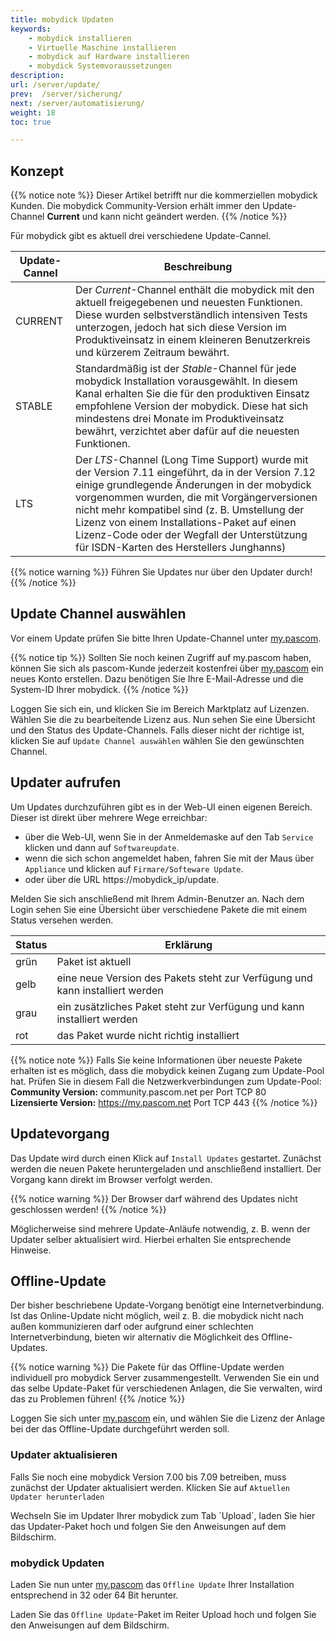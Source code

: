 ```yaml
---
title: mobydick Updaten
keywords:
    - mobydick installieren
    - Virtuelle Maschine installieren
    - mobydick auf Hardware installieren
    - mobydick Systemvoraussetzungen
description:
url: /server/update/
prev:  /server/sicherung/
next: /server/automatisierung/
weight: 18
toc: true

---
```


## Konzept

{{% notice note %}}
Dieser Artikel betrifft nur die kommerziellen mobydick Kunden. Die mobydick Community-Version erhält immer den Update-Channel **Current** und kann nicht geändert werden.
{{% /notice %}}

Für mobydick gibt es aktuell drei verschiedene Update-Cannel.

|Update-Cannel|Beschreibung|
|---|---|
|CURRENT|Der *Current*-Channel enthält die mobydick mit den aktuell freigegebenen und neuesten Funktionen. Diese wurden selbstverständlich intensiven Tests unterzogen, jedoch hat sich diese Version im Produktiveinsatz in einem kleineren Benutzerkreis und kürzerem Zeitraum bewährt.|
|STABLE|Standardmäßig ist der *Stable*-Channel für jede mobydick Installation vorausgewählt. In diesem Kanal erhalten Sie die für den produktiven Einsatz empfohlene Version der mobydick. Diese hat sich mindestens drei Monate im Produktiveinsatz bewährt, verzichtet aber dafür auf die neuesten Funktionen.|
|LTS|Der *LTS*-Channel (Long Time Support) wurde mit der Version 7.11 eingeführt, da in der Version 7.12 einige grundlegende Änderungen in der mobydick vorgenommen wurden, die mit Vorgängerversionen nicht mehr kompatibel sind (z. B. Umstellung der Lizenz von einem Installations-Paket auf einen Lizenz-Code oder der Wegfall der Unterstützung für ISDN-Karten des Herstellers Junghanns)|

{{% notice warning %}}
Führen Sie Updates nur über den Updater durch!
{{% /notice %}}

## Update Channel auswählen

Vor einem Update prüfen Sie bitte Ihren Update-Channel unter [my.pascom](https://my.pascom.net/ "my.pascom.net Lizenzportal").

{{% notice tip %}}
Sollten Sie noch keinen Zugriff auf my.pascom haben, können Sie sich als pascom-Kunde jederzeit kostenfrei über [my.pascom](https://my.pascom.net/#/buy/product) ein neues Konto erstellen. Dazu benötigen Sie Ihre E-Mail-Adresse und die System-ID Ihrer mobydick.
{{% /notice %}}

Loggen Sie sich ein, und klicken Sie im Bereich Marktplatz auf Lizenzen. Wählen Sie die zu bearbeitende Lizenz aus. Nun sehen Sie eine Übersicht und den Status des Update-Channels. Falls dieser nicht der richtige ist, klicken Sie auf `Update Channel auswählen` wählen Sie den gewünschten Channel.

## Updater aufrufen

Um Updates durchzuführen gibt es in der Web-UI einen eigenen Bereich. Dieser ist direkt über mehrere Wege erreichbar:

* über die Web-UI, wenn Sie in der Anmeldemaske auf den Tab `Service` klicken und dann auf `Softwareupdate`.
* wenn die sich schon angemeldet haben, fahren Sie mit der Maus über `Appliance` und klicken auf `Firmare/Softeware Update`.
* oder über die URL https://mobydick_ip/update.

Melden Sie sich anschließend mit Ihrem Admin-Benutzer an.
Nach dem Login sehen Sie eine Übersicht über verschiedene Pakete die mit einem Status versehen werden.

|Status|Erklärung|
|---|---|
|grün|Paket ist aktuell|
|gelb|eine neue Version des Pakets steht zur Verfügung und kann installiert werden|
|grau|ein zusätzliches Paket steht zur Verfügung und kann installiert werden|
|rot|das Paket wurde nicht richtig installiert|

{{% notice note %}}
Falls Sie keine Informationen über neueste Pakete erhalten ist es möglich, dass die mobydick keinen Zugang zum Update-Pool hat. Prüfen Sie in diesem Fall die Netzwerkverbindungen zum Update-Pool:  
**Community Version:** community.pascom.net per Port TCP 80  
**Lizensierte Version:** https://my.pascom.net Port TCP 443
{{% /notice %}}

## Updatevorgang

Das Update wird durch einen Klick auf `Install Updates` gestartet. Zunächst werden die neuen Pakete heruntergeladen und anschließend installiert.
Der Vorgang kann direkt im Browser verfolgt werden.

{{% notice warning %}}
Der Browser darf während des Updates nicht geschlossen werden!
{{% /notice %}}

Möglicherweise sind mehrere Update-Anläufe notwendig, z. B. wenn der Updater selber aktualisiert wird. Hierbei erhalten Sie entsprechende Hinweise.


## Offline-Update

Der bisher beschriebene Update-Vorgang benötigt eine Internetverbindung. Ist das Online-Update nicht möglich, weil z. B. die mobydick nicht nach außen kommunizieren darf oder aufgrund einer schlechten Internetverbindung, bieten wir alternativ die Möglichkeit des Offline-Updates.

{{% notice warning %}}
Die Pakete für das Offline-Update werden individuell pro mobydick Server zusammengestellt. Verwenden Sie ein und das selbe Update-Paket für verschiedenen Anlagen, die Sie verwalten, wird das zu Problemen führen!
{{% /notice %}}

Loggen Sie sich unter [my.pascom](https://my.pascom.net/ "my.pascom.net Lizenzportal") ein, und wählen Sie die Lizenz der Anlage bei der das Offline-Update durchgeführt werden soll.

### Updater aktualisieren

Falls Sie noch eine mobydick Version 7.00 bis 7.09 betreiben, muss zunächst der Updater aktualisiert werden. Klicken Sie auf `Aktuellen Updater herunterladen`

Wechseln Sie im Updater Ihrer mobydick zum Tab ´Upload´, laden Sie hier das Updater-Paket hoch und folgen Sie den Anweisungen auf dem Bildschirm.

### mobydick Updaten

Laden Sie nun unter [my.pascom](https://my.pascom.net/ "my.pascom.net Lizenzportal") das `Offline Update` Ihrer Installation entsprechend in 32 oder 64 Bit herunter.

Laden Sie das `Offline Update`-Paket im Reiter Upload hoch und folgen Sie den Anweisungen auf dem Bildschirm.
